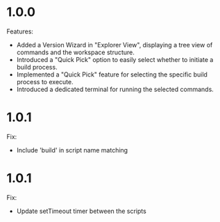 # 1.0.0

Features:

- Added a Version Wizard in "Explorer View", displaying a tree view of commands and the workspace structure.
- Introduced a "Quick Pick" option to easily select whether to initiate a build process.
- Implemented a "Quick Pick" feature for selecting the specific build process to execute.
- Introduced a dedicated terminal for running the selected commands.

# 1.0.1

Fix:

- Include 'build' in script name matching

# 1.0.1

Fix:

- Update setTimeout timer between the scripts
